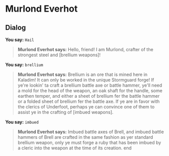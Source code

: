# Murlond Everhot
## Dialog

**You say:** `Hail`



>**Murlond Everhot says:** Hello, friend!  I am Murlond, crafter of the strongest steel and [brellium weapons]!

**You say:** `brellium`



>**Murlond Everhot says:** Brellium is an ore that is mined here in Kaladim!  It can only be worked in the unique Stormguard forge! If ye're lookin' ta craft a brellium battle axe or battle hammer, ye'll need a mold for the head of the weapon, an oak shaft for the handle, some earthen temper, and either a sheet of brellium fer the battle hammer or a folded sheet of brellium fer the battle axe. If ye are in favor with the clerics of Underfoot, perhaps ye can convince one of them to assist ye in the crafting of [imbued weapons].

**You say:** `imbued`



>**Murlond Everhot says:** Imbued battle axes of Brell, and imbued battle hammers of Brell are crafted in the same fashion as yer standard brellium weapon, only ye must forge a ruby that has been imbued by a cleric into the weapon at the time of its creation.
end





